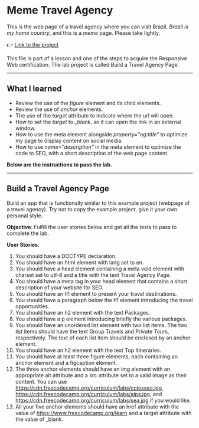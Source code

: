 # Meme Travel Agency

This is the web page of a travel agency where you can visit Brazil. *Brazil is my home country*,
and this is a *meme* page. Please take lightly.

👉 [Link to the project](https://pedro3179.github.io/travelagency-page/)

This file is part of a lesson and one of the steps to acquire the Responsive Web certification.
The lab project is called Build a Travel Agency Page.

---

## What I learned
- Review the use of the *figure* element and its child elements.
- Review the use of *anchor* elements.
- The use of the *target* attribute to indicate where the url will open.
- How to set the *target* to *_blank*, so it can open the link in an external window.
- How to use the meta element alongside *property="og:title"* to optimize my page to display content on social media.
- How to use *name="description"* in the meta element to optimize the code to SEO, with a short description of the web page content.


**Below are the instructions to pass the lab.**

---

## Build a Travel Agency Page

Build an app that is functionally similar to this example project (webpage of a travel agency).
Try not to copy the example project, give it your own personal style.

**Objective**: Fulfill the user stories below and get all the tests to pass to complete the lab.

**User Stories**:

1. You should have a DOCTYPE declaration.
2. You should have an html element with lang set to en.
3. You should have a head element containing a meta void element with charset set to utf-8 and a title with the text Travel Agency Page.
4. You should have a meta tag in your head element that contains a short description of your website for SEO.
5. You should have an h1 element to present your travel destinations.
6. You should have a paragraph below the h1 element introducing the travel opportunities.
7. You should have an h2 element with the text Packages.
8. You should have a p element introducing briefly the various packages.
9. You should have an unordered list element with two list items. The two list items should have the text Group Travels and Private Tours, respectively. The text of each list item should be enclosed by an anchor element.
10. You should have an h2 element with the text Top Itineraries.
11. You should have at least three figure elements, each containing an anchor element and a figcaption element.
12. The three anchor elements should have an img element with an appropriate alt attribute and a src attribute set to a valid image as their content. You can use https://cdn.freecodecamp.org/curriculum/labs/colosseo.jpg, https://cdn.freecodecamp.org/curriculum/labs/alps.jpg, and https://cdn.freecodecamp.org/curriculum/labs/sea.jpg if you would like.
13. All your five anchor elements should have an href attribute with the value of https://www.freecodecamp.org/learn and a target attribute with the value of _blank.
